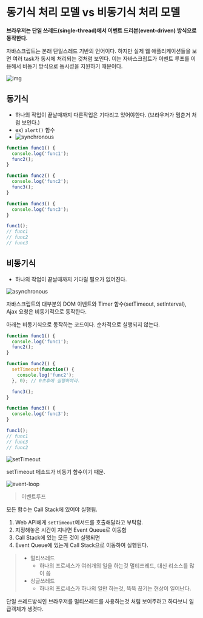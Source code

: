 # 동기식 처리 모델 vs 비동기식 처리 모델

**브라우저는 단일 쓰레드(single-thread)에서 이벤트 드리븐(event-driven) 방식으로 동작한다.**

자바스크립트는 본래 단일스레드 기반의 언어이다. 하지만 실제 웹 애플리케이션들을 보면 여러 task가 동시에 처리되는 것처럼 보인다. 이는 자바스크립트가 이벤트 루프를 이용해서 비동기 방식으로 동시성을 지원하기 때문이다.

![img](http://poiemaweb.com/img/block_nonblock.png)

## 동기식  

- 하나의 작업이 끝날때까지 다른작업은 기다리고 있어야한다.	(브라우저가 멈춘거 처럼 보인다.)
- ex) `alert()` 함수
- ![synchronous](http://poiemaweb.com/img/synchronous.png)



```js
function func1() {
  console.log('func1');
  func2();
}

function func2() {
  console.log('func2');
  func3();
}

function func3() {
  console.log('func3');
}

func1();
// func1
// func2
// func3
```





## 비동기식

- 하나의 작업이 끝날때까지 기다릴 필요가 없어진다.





![asynchronous](http://poiemaweb.com/img/asynchronous.png)

자바스크립트의 대부분의 DOM 이벤트와 Timer 함수(setTimeout, setInterval), Ajax 요청은 비동기적으로 동작한다.

아래는 비동기식으로 동작하는 코드이다. 순차적으로 실행되지 않는다.

```js
function func1() {
  console.log('func1');
  func2();
}

function func2() {
  setTimeout(function() { 
    console.log('func2');
  }, 0); // 0초후에 실행하여라.

  func3();
}

function func3() {
  console.log('func3');
}

func1();
// func1
// func3
// func2  
```

![setTimeout](http://poiemaweb.com/img/settimeout.png)

setTimeout 메소드가 비동기 함수이기 때문.

![event-loop](http://poiemaweb.com/img/event-loop.gif)

>  이벤트루프



모든 함수는 Call Stack에 있어야 실행됨.



1. Web API에게 `setTimeout`메서드를 호출해달라고 부탁함.
2. 지정해놓은 시간이 지나면 Event Queue로 이동함
3. Call Stack에 있는 모든 것이 실행되면 
4. Event Queue에 있는게 Call Stack으로 이동하여 실헹된다.



> - 멀티쓰레드
>   - 하나의 프로세스가 여러개의 일을 하는것 멀티쓰레드, 대신 리소스를 많이 씀 
> - 싱글쓰레드
>   - 하나의 프로세스가 하나의 일만 하는것, 뚝뚝 끊기는 현상이 일어난다.





단일 쓰레드방식인 브라우저를 멀티쓰레드를 사용하는것 처럼 보여주려고 하다보니 일급객체가 생겻다.